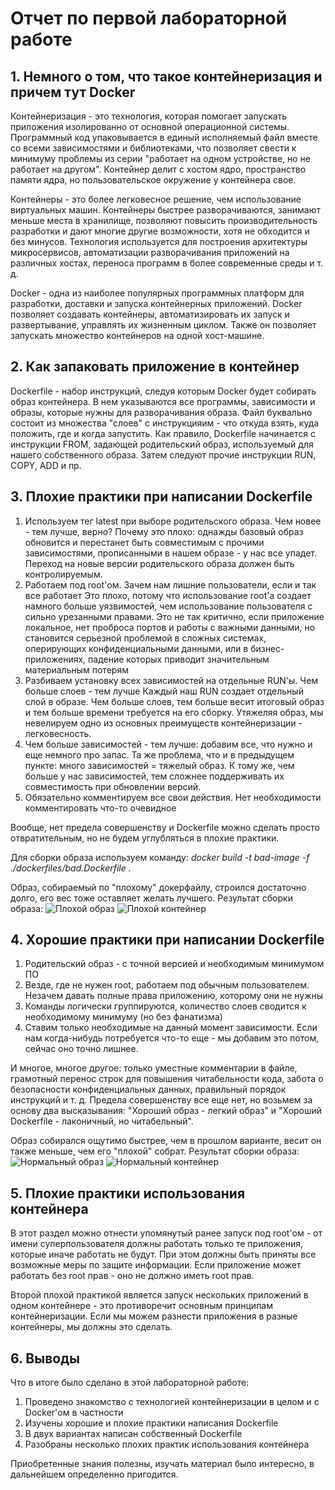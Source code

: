 # Отчет по первой лабораторной работе
## 1. Немного о том, что такое контейнеризация и причем тут Docker

Контейнеризация - это технология, которая помогает запускать приложения изолированно от основной операционной системы. Программный код упаковывается в единый исполняемый файл вместе со всеми зависимостями и библиотеками, что позволяет свести к минимуму проблемы из серии "работает на одном устройстве, но не работает на другом". Контейнер делит с хостом ядро, пространство памяти ядра, но пользовательское окружение у контейнера свое.

Контейнеры - это более легковесное решение, чем использование виртуальных машин. Контейнеры быстрее разворачиваются, занимают меньше места в хранилище, позволяют повысить производительность разработки и дают многие другие возможности, хотя не обходится и без минусов.
Технология используется для построения архитектуры микросервисов, автоматизации разворачивания приложений на различных хостах, переноса программ в более современные среды и т. д.  

Docker - одна из наиболее популярных программных платформ для разработки, доставки и запуска контейнерных приложений. Docker позволяет создавать контейнеры, автоматизировать их запуск и развертывание, управлять их жизненным циклом. Также он позволяет запускать множество контейнеров на одной хост-машине.

## 2. Как запаковать приложение в контейнер

Dockerfile - набор инструкций, следуя которым Docker будет собирать образ контейнера. В нем указываются все программы, зависимости и образы, которые нужны для разворачивания образа. 
Файл буквально состоит из множества "слоев" с инструкцияим - что откуда взять, куда положить, где и когда запустить.
Как правило, Dockerfile начинается с инструкции FROM, задающей родительский образ, используемый для нашего собственного образа. Затем следуют прочие инструкции RUN, COPY, ADD и пр.

## 3. Плохие практики при написании Dockerfile
1. Используем тег latest при выборе родительского образа. Чем новее - тем лучше, верно? 
    Почему это плохо: однажды базовый образ обновится и перестанет быть совместимым с прочими зависимостями, прописанными в нашем образе - у нас все упадет. Переход на новые версии родительского образа должен быть контролируемым.  
2. Работаем под root'ом. Зачем нам лишние пользователи, если и так все работает
    Это плохо, потому что использование root'a создает намного больше уязвимостей, чем использование пользователя с сильно урезанными правами. Это не так критично, если приложение локальное, нет проброса портов и работы с важными данными, но становится серьезной проблемой в сложных системах, оперирующих конфиденциальными данными, или в бизнес-приложениях, падение которых приводит значительным материальным потерям
3. Разбиваем установку всех зависимостей на отдельные RUN'ы. Чем больше слоев - тем лучше
    Каждый наш RUN создает отдельный слой в образе. Чем больше слоев, тем больше весит итоговый образ и тем больше времени требуется на его сборку. Утяжеляя образ, мы невелируем одно из основных преимуществ контейнеризации - легковесность.
4. Чем больше зависимостей - тем лучше: добавим все, что нужно и еще немного про запас.
    Та же проблема, что и в предыдущем пункте: много зависимостей = тяжелый образ. К тому же, чем больше у нас зависимостей, тем сложнее поддерживать их совместимость при обновлении версий.
5. Обязательно комментируем все свои действия. 
    Нет необходимости комментировать что-то очевидное

Вообще, нет предела совершенству и Dockerfile можно сделать просто отвратительным, но не будем углубляться в плохие практики.

Для сборки образа используем команду: 
*docker build -t bad-image -f ./dockerfiles/bad.Dockerfile .* 

Образ, собираемый по "плохому" докерфайлу, строился достаточно долго, его вес тоже оставляет желать лучшего. Результат сборки образа:
![Плохой образ](/img/bad-image.jpg)
![Плохой контейнер](/img/bad-cont.jpg)

## 4. Хорошие практики при написании Dockerfile
1. Родительский образ - с точной версией и необходимым минимумом ПО
2. Везде, где не нужен root, работаем под обычным пользователем. Незачем давать полные права приложению, которому они не нужны
3. Команды логически группируются, количество слоев сводится к необходимому минимуму (но без фанатизма)
4. Ставим только необходимые на данный момент зависимости. Если нам когда-нибудь потребуется что-то еще - мы добавим это потом, сейчас оно точно лишнее.

И многое, многое другое: только уместные комментарии в файле, грамотный перенос строк для повышения читабельности кода, забота о безопасности конфиденциальных данных, правильный порядок инструкций и т. д. Предела совершенству все еще нет, но возьмем за основу два высказывания: "Хороший образ - легкий образ" и "Хороший Dockerfile - лаконичный, но читабельный".

Образ собирался ощутимо быстрее, чем в прошлом варианте, весит он также меньше, чем его "плохой" собрат. Результат сборки образа:
![Нормальный образ](/img/normal-image.jpg)
![Нормальный контейнер](/img/norm-cont.jpg)

## 5. Плохие практики использования контейнера

В этот раздел можно отнести упомянутый ранее запуск под root'ом - от имени суперпользователя должны работать только те приложения, которые иначе работать не будут. При этом должны быть приняты все возможные меры по защите информации. Если приложение может работать без root прав - оно не должно иметь root прав.

Второй плохой практикой является запуск нескольких приложений в одном контейнере - это противоречит основным принципам контейнеризации. Если мы можем разнести приложения в разные контейнеры, мы должны это сделать. 

## 6. Выводы

Что в итоге было сделано в этой лабораторной работе:
1. Проведено знакомство с технологией контейнеризации в целом и с Docker'ом в частности
2. Изучены хорошие и плохие практики написания Dockerfile
3. В двух вариантах написан собственный Dockerfile
4. Разобраны несколько плохих практик использования контейнера

Приобретенные знания полезны, изучать материал было интересно, в дальнейшем определенно пригодится.
